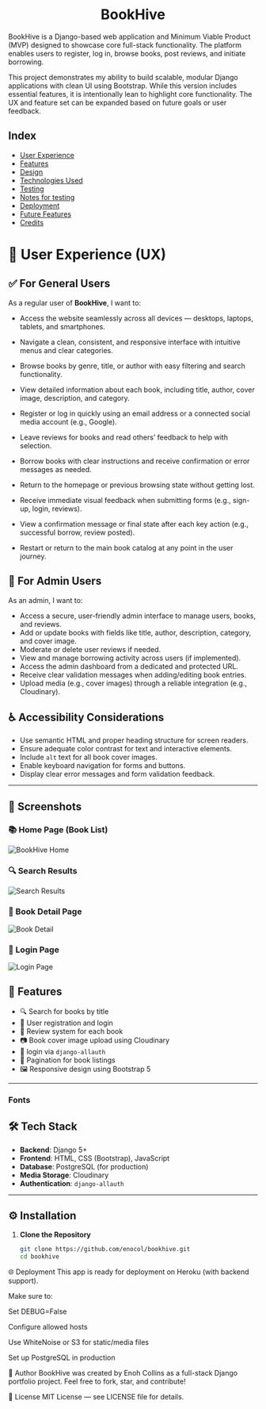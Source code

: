<h1 align='center'> BookHive </h1>

BookHive is a Django-based web application and Minimum Viable Product (MVP) designed to showcase core full-stack functionality. The platform enables users to register, log in, browse books, post reviews, and initiate borrowing.

This project demonstrates my ability to build scalable, modular Django applications with clean UI using Bootstrap. While this version includes essential features, it is intentionally lean to highlight core functionality. The UX and feature set can be expanded based on future goals or user feedback.

## Index

- [User Experience](#user-experience-ux)
- [Features](#features)
- [Design](#design)
- [Technologies Used](#technologies-used)
- [Testing](#testing)
- [Notes for testing](#Notes-for-testing)
- [Deployment](#deployment)
- [Future Features](#future-features)
- [Credits](#credits)

# 🧠 User Experience (UX)

## ✅ For General Users

As a regular user of **BookHive**, I want to:

- Access the website seamlessly across all devices — desktops, laptops, tablets, and smartphones.

- Navigate a clean, consistent, and responsive interface with intuitive menus and clear categories.

- Browse books by genre, title, or author with easy filtering and search functionality.
- View detailed information about each book, including title, author, cover image, description, and category.

- Register or log in quickly using an email address or a connected social media account (e.g., Google).
- Leave reviews for books and read others’ feedback to help with selection.
- Borrow books with clear instructions and receive confirmation or error messages as needed.
- Return to the homepage or previous browsing state without getting lost.
- Receive immediate visual feedback when submitting forms (e.g., sign-up, login, reviews).
- View a confirmation message or final state after each key action (e.g., successful borrow, review posted).
- Restart or return to the main book catalog at any point in the user journey.

## 🔧 For Admin Users

As an admin, I want to:

- Access a secure, user-friendly admin interface to manage users, books, and reviews.
- Add or update books with fields like title, author, description, category, and cover image.
- Moderate or delete user reviews if needed.
- View and manage borrowing activity across users (if implemented).
- Access the admin dashboard from a dedicated and protected URL.
- Receive clear validation messages when adding/editing book entries.
- Upload media (e.g., cover images) through a reliable integration (e.g., Cloudinary).

## ♿ Accessibility Considerations

- Use semantic HTML and proper heading structure for screen readers.
- Ensure adequate color contrast for text and interactive elements.
- Include `alt` text for all book cover images.
- Enable keyboard navigation for forms and buttons.
- Display clear error messages and form validation feedback.

---

## 📸 Screenshots

### 📚 Home Page (Book List)

![BookHive Home](screenshots/home.png)

### 🔍 Search Results

![Search Results](screenshots/search.png)

### 📘 Book Detail Page

![Book Detail](screenshots/book_detail.png)

### 🔐 Login Page

![Login Page](screenshots/login.png)

## 🚀 Features

- 🔍 Search for books by title
- 📝 User registration and login
- 💬 Review system for each book
- 📷 Book cover image upload using Cloudinary
- 🔐 login via `django-allauth`
- 📄 Pagination for book listings
- 🖼️ Responsive design using Bootstrap 5

---

### Fonts

## 🛠️ Tech Stack

- **Backend**: Django 5+
- **Frontend**: HTML, CSS (Bootstrap), JavaScript
- **Database**: PostgreSQL (for production)
- **Media Storage**: Cloudinary
- **Authentication**: `django-allauth`

---

## ⚙️ Installation

1. **Clone the Repository**
   ```bash
   git clone https://github.com/enocol/bookhive.git
   cd bookhive
   ```

🌐 Deployment
This app is ready for deployment on Heroku (with backend support).

Make sure to:

Set DEBUG=False

Configure allowed hosts

Use WhiteNoise or S3 for static/media files

Set up PostgreSQL in production

👤 Author
BookHive was created by Enoh Collins as a full-stack Django portfolio project.
Feel free to fork, star, and contribute!

📜 License
MIT License — see LICENSE file for details.

